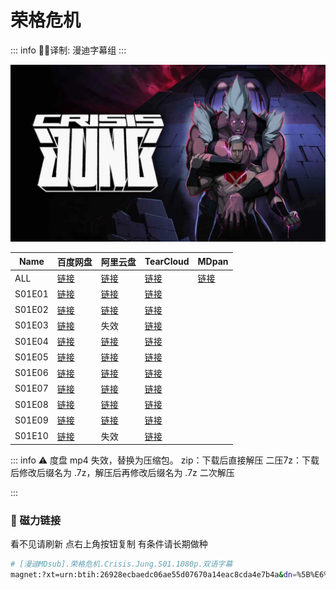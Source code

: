 # 荣格危机

::: info
✍🏻译制: 漫迪字幕组
:::

![81237030.jpg](81237030.jpg)

| Name | 百度网盘 | 阿里云盘 | TearCloud | MDpan |
| --- | --- | --- | --- | --- |
| ALL |[链接](https://pan.baidu.com/s/1i_VIYTTZRFnnBb4VNPh3-w?pwd=0ohw) |[链接](https://www.aliyundrive.com/s/SXfWPPQTZXP) |[链接](https://kita.teracloud.jp/share/117272232727bf18) |[链接](https://mdpan.tk/%E8%8D%A3%E6%A0%BC%E5%8D%B1%E6%9C%BA) |
| S01E01 |[链接](https://pan.baidu.com/s/1m8p8dNRd9jHSd-AKbsm5-w?pwd=dozh) |[链接](https://www.aliyundrive.com/s/SXfWPPQTZXP) |[链接](https://kita.teracloud.jp/share/117272232727bf18) |  |
| S01E02 |[链接](https://pan.baidu.com/s/1eKrb9-4PwlUnwKOj-Tj_cA?pwd=mn8i) |[链接](https://www.aliyundrive.com/s/SXfWPPQTZXP) |[链接](https://kita.teracloud.jp/share/117272232727bf18) |  |
| S01E03 |[链接](https://pan.baidu.com/s/1zb5I_LhdtA9jvxv60a1lzw?pwd=u1ch) | 失效 |[链接](https://kita.teracloud.jp/share/117272232727bf18) |  |
| S01E04 |[链接](https://pan.baidu.com/s/1DECKkXLbWfkocRISIrYoFQ?pwd=5ov2) |[链接](https://www.aliyundrive.com/s/SXfWPPQTZXP) |[链接](https://kita.teracloud.jp/share/117272232727bf18) |  |
| S01E05 |[链接](https://pan.baidu.com/s/1kSb2UtGJ87NH2MaFwofGMw?pwd=qtq4) |[链接](https://www.aliyundrive.com/s/SXfWPPQTZXP) |[链接](https://kita.teracloud.jp/share/117272232727bf18) |  |
| S01E06 |[链接](https://pan.baidu.com/s/1ANdjIp4foiAyu_Wqd_7rZw?pwd=g0mn) |[链接](https://www.aliyundrive.com/s/SXfWPPQTZXP) |[链接](https://kita.teracloud.jp/share/117272232727bf18) |  |
| S01E07 |[链接](https://pan.baidu.com/s/1-iIm0UkUZ2mTeok3I0TkZA?pwd=92cm) |[链接](https://www.aliyundrive.com/s/SXfWPPQTZXP) |[链接](https://kita.teracloud.jp/share/117272232727bf18) |  |
| S01E08 |[链接](https://pan.baidu.com/s/1fqYb1-ztfN5We81MtdA5dA?pwd=u2qz) |[链接](https://www.aliyundrive.com/s/SXfWPPQTZXP) |[链接](https://kita.teracloud.jp/share/117272232727bf18) |  |
| S01E09 |[链接](https://pan.baidu.com/s/1oSM8-LkRZZgj-iaG4hHAgw?pwd=c2k8) |[链接](https://www.aliyundrive.com/s/SXfWPPQTZXP) |[链接](https://kita.teracloud.jp/share/117272232727bf18) |  |
| S01E10 |[链接](https://pan.baidu.com/s/1OgPBxyBRU_8hPuHi2uC0kA?pwd=0bev) | 失效 |[链接](https://kita.teracloud.jp/share/117272232727bf18) |  |

::: info
⚠️ 度盘 mp4 失效，替换为压缩包。
zip：下载后直接解压
二压7z：下载后修改后缀名为 .7z，解压后再修改后缀名为 .7z 二次解压

:::

### 🧲 磁力链接

看不见请刷新 点右上角按钮复制 有条件请长期做种

```bash
# [漫迪MDsub].荣格危机.Crisis.Jung.S01.1080p.双语字幕
magnet:?xt=urn:btih:26928ecbaedc06ae55d07670a14eac8cda4e7b4a&dn=%5B%E6%BC%AB%E8%BF%AAMDsub%5D.%E8%8D%A3%E6%A0%BC%E5%8D%B1%E6%9C%BA.Crisis.Jung.S01.1080p.%E5%8F%8C%E8%AF%AD%E5%AD%97%E5%B9%95&tr=udp://tracker.opentrackr.org:1337/announce&tr=udp://opentracker.i2p.rocks:6969/announce&tr=udp://open.demonii.com:1337/announce&tr=udp://tracker.openbittorrent.com:6969/announce&tr=http://tracker.openbittorrent.com:80/announce&tr=udp://open.stealth.si:80/announce&tr=udp://tracker.torrent.eu.org:451/announce&tr=udp://exodus.desync.com:6969/announce&tr=udp://explodie.org:6969/announce&tr=udp://uploads.gamecoast.net:6969/announce&tr=udp://tracker1.bt.moack.co.kr:80/announce&tr=udp://tracker.tiny-vps.com:6969/announce&tr=udp://tracker.therarbg.com:6969/announce&tr=udp://tracker.theoks.net:6969/announce&tr=udp://tracker.moeking.me:6969/announce&tr=udp://tracker.dump.cl:6969/announce&tr=udp://tracker.bittor.pw:1337/announce&tr=udp://tracker.4.babico.name.tr:3131/announce&tr=udp://thouvenin.cloud:6969/announce&tr=udp://sanincode.com:6969/announce
```
